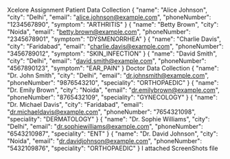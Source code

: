 Xcelore Assignment 
Patient Data Collection
{
  "name": "Alice Johnson",
  "city": "Delhi",
  "email": "alice.johnson@example.com",
  "phoneNumber": "1234567890",
  "symptom": "ARTHRITIS"
}
{
  "name": "Betty Brown",
  "city": "Noida",
  "email": "betty.brown@example.com",
  "phoneNumber": "2345678901",
  "symptom": "DYSMENORRHEA"
}
{
  "name": "Charlie Davis",
  "city": "Faridabad",
  "email": "charlie.davis@example.com",
  "phoneNumber": "3456789012",
  "symptom": "SKIN_INFECTION"
}
{
  "name": "David Smith",
  "city": "Delhi",
  "email": "david.smith@example.com",
  "phoneNumber": "4567890123",
  "symptom": "EAR_PAIN"
}
Doctor Data Collection
{
  "name": "Dr. John Smith",
  "city": "Delhi",
  "email": "dr.johnsmith@example.com",
  "phoneNumber": "9876543210",
  "speciality": "ORTHOPAEDIC"
}
{
  "name": "Dr. Emily Brown",
  "city": "Noida",
  "email": "dr.emilybrown@example.com",
  "phoneNumber": "8765432109",
  "speciality": "GYNECOLOGY"
}
{
  "name": "Dr. Michael Davis",
  "city": "Faridabad",
  "email": "dr.michaeldavis@example.com",
  "phoneNumber": "7654321098",
  "speciality": "DERMATOLOGY"
}
{
  "name": "Dr. Sophie Williams",
  "city": "Delhi",
  "email": "dr.sophiewilliams@example.com",
  "phoneNumber": "6543210987",
  "speciality": "ENT"
}
{
  "name": "Dr. David Johnson",
  "city": "Noida",
  "email": "dr.davidjohnson@example.com",
  "phoneNumber": "5432109876",
  "speciality": "ORTHOPAEDIC"
}
I attached ScreenShots file


